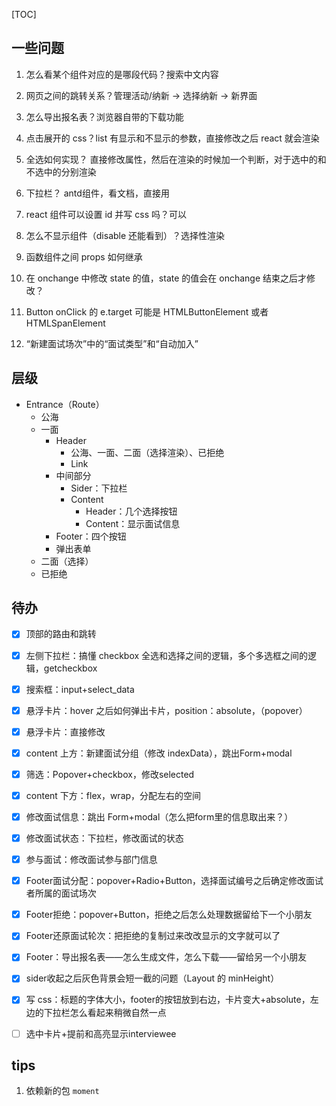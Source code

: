 [TOC]



## 一些问题



1. 怎么看某个组件对应的是哪段代码？搜索中文内容
2. 网页之间的跳转关系？管理活动/纳新 -> 选择纳新 -> 新界面
3. 怎么导出报名表？浏览器自带的下载功能
4. 点击展开的 css？list 有显示和不显示的参数，直接修改之后 react 就会渲染
5. 全选如何实现？ 直接修改属性，然后在渲染的时候加一个判断，对于选中的和不选中的分别渲染
6. 下拉栏？ antd组件，看文档，直接用



1. react 组件可以设置 id 并写 css 吗？可以
2. 怎么不显示组件（disable 还能看到）？选择性渲染
3. 函数组件之间 props 如何继承
4. 在 onchange 中修改 state 的值，state 的值会在 onchange 结束之后才修改？
2. Button onClick 的 e.target 可能是 HTMLButtonElement 或者 HTMLSpanElement





1. “新建面试场次”中的“面试类型”和“自动加入”



## 层级



- Entrance（Route）
    - 公海
    - 一面
        - Header
            - 公海、一面、二面（选择渲染）、已拒绝
            - Link
        - 中间部分
            - Sider：下拉栏
            - Content
                - Header：几个选择按钮
                - Content：显示面试信息
        - Footer：四个按钮
        - 弹出表单
    - 二面（选择）
    - 已拒绝



## 待办



- [x] 顶部的路由和跳转
- [x] 左侧下拉栏：搞懂 checkbox 全选和选择之间的逻辑，多个多选框之间的逻辑，getcheckbox
- [x] 搜索框：input+select_data
- [x] 悬浮卡片：hover 之后如何弹出卡片，position：absolute，（popover）
- [x] 悬浮卡片：直接修改
- [x] content 上方：新建面试分组（修改 indexData），跳出Form+modal
- [x] 筛选：Popover+checkbox，修改selected
- [x] content 下方：flex，wrap，分配左右的空间
- [x] 修改面试信息：跳出 Form+modal（怎么把form里的信息取出来？）
- [x] 修改面试状态：下拉栏，修改面试的状态
- [x] 参与面试：修改面试参与部门信息
- [x] Footer面试分配：popover+Radio+Button，选择面试编号之后确定修改面试者所属的面试场次
- [x] Footer拒绝：popover+Button，拒绝之后怎么处理数据留给下一个小朋友
- [x] Footer还原面试轮次：把拒绝的复制过来改改显示的文字就可以了
- [x] Footer：导出报名表——怎么生成文件，怎么下载——留给另一个小朋友
- [x] sider收起之后灰色背景会短一截的问题（Layout 的 minHeight）
- [x] 写 css：标题的字体大小，footer的按钮放到右边，卡片变大+absolute，左边的下拉栏怎么看起来稍微自然一点
- [ ] 选中卡片+提前和高亮显示interviewee





## tips



1. 依赖新的包 `moment`
